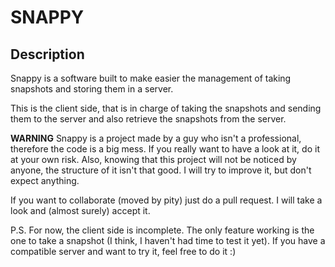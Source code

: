 
# SNAPPY

## Description
Snappy is a software built to make easier the management of taking snapshots and storing them in a server.

This is the client side, that is in charge of taking the snapshots and sending them to the server and also retrieve the snapshots from the server.

**WARNING**
Snappy is a project made by a guy who isn't a professional, therefore the code is a big mess. If you really want to have a look at it, do it at your own risk.
Also, knowing that this project will not be noticed by anyone, the structure of it isn't that good. I will try to improve it, but don't expect anything.

If you want to collaborate (moved by pity) just do a pull request. I will take a look and (almost surely) accept it.


P.S. For now, the client side is incomplete. The only feature working is the one to take a snapshot (I think, I haven't had time to test it yet). If you have a compatible server and want to try it, feel free to do it :)
